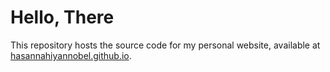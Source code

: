 # Hello, There

This repository hosts the source code for my personal website, available
at [hasannahiyannobel.github.io](https://hasannahiyannobel.github.io).
